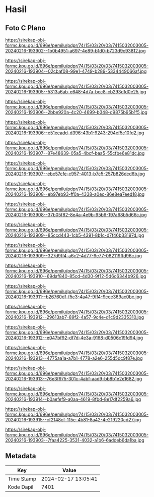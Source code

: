 # Hasil

## Foto C Plano

https://sirekap-obj-formc.kpu.go.id/696e/pemilu/pdpr/74/15/03/20/03/7415032003005-20240216-193902--1b0b4951-a697-4e89-b1d0-b723d9c93812.jpg

https://sirekap-obj-formc.kpu.go.id/696e/pemilu/pdpr/74/15/03/20/03/7415032003005-20240216-193904--02cbaf08-99e1-4749-b289-5334449066af.jpg

https://sirekap-obj-formc.kpu.go.id/696e/pemilu/pdpr/74/15/03/20/03/7415032003005-20240216-193905--5313a6ab-e648-4d7a-bcc8-cb293dfd0e25.jpg

https://sirekap-obj-formc.kpu.go.id/696e/pemilu/pdpr/74/15/03/20/03/7415032003005-20240216-193906--2bbe920a-4c20-4699-b348-d9875b95b1f5.jpg

https://sirekap-obj-formc.kpu.go.id/696e/pemilu/pdpr/74/15/03/20/03/7415032003005-20240216-193906--e51eeadd-d396-43b1-9243-294ef5c10fd2.jpg

https://sirekap-obj-formc.kpu.go.id/696e/pemilu/pdpr/74/15/03/20/03/7415032003005-20240216-193907--87e48639-05a5-4bcf-baa5-55cfbe6e81dc.jpg

https://sirekap-obj-formc.kpu.go.id/696e/pemilu/pdpr/74/15/03/20/03/7415032003005-20240216-193907--ebc57cfe-c957-4013-b7c5-257b826dcd6b.jpg

https://sirekap-obj-formc.kpu.go.id/696e/pemilu/pdpr/74/15/03/20/03/7415032003005-20240216-193908--eb97eb93-ff0a-4338-a0ec-86e8ea7eed18.jpg

https://sirekap-obj-formc.kpu.go.id/696e/pemilu/pdpr/74/15/03/20/03/7415032003005-20240216-193908--37b05f82-8e4a-4e9b-95b6-197a68b5d66c.jpg

https://sirekap-obj-formc.kpu.go.id/696e/pemilu/pdpr/74/15/03/20/03/7415032003005-20240216-193909--85ccd443-1cb5-4391-8b1c-d7f46b33197d.jpg

https://sirekap-obj-formc.kpu.go.id/696e/pemilu/pdpr/74/15/03/20/03/7415032003005-20240216-193909--327d9ff4-a6c2-4d77-9e77-082119ffd96c.jpg

https://sirekap-obj-formc.kpu.go.id/696e/pemilu/pdpr/74/15/03/20/03/7415032003005-20240216-193910--69daf840-85cd-4d30-9f12-5d6c6344b926.jpg

https://sirekap-obj-formc.kpu.go.id/696e/pemilu/pdpr/74/15/03/20/03/7415032003005-20240216-193911--b26760df-f5c3-4a47-9ff4-9cee369ac0bc.jpg

https://sirekap-obj-formc.kpu.go.id/696e/pemilu/pdpr/74/15/03/20/03/7415032003005-20240216-193912--29613ab7-89f2-4a57-9c4e-d1c9d2335310.jpg

https://sirekap-obj-formc.kpu.go.id/696e/pemilu/pdpr/74/15/03/20/03/7415032003005-20240216-193912--e047bf92-df7d-4e3a-9168-d0506c19fd94.jpg

https://sirekap-obj-formc.kpu.go.id/696e/pemilu/pdpr/74/15/03/20/03/7415032003005-20240216-193913--4775aa1a-a7b1-4778-a2e6-255d5dc9f87e.jpg

https://sirekap-obj-formc.kpu.go.id/696e/pemilu/pdpr/74/15/03/20/03/7415032003005-20240216-193913--76e3f975-301c-4abf-aad9-bb8b1e2e1682.jpg

https://sirekap-obj-formc.kpu.go.id/696e/pemilu/pdpr/74/15/03/20/03/7415032003005-20240216-193914--b0aefef9-a0aa-4619-8fbd-8e17df2259a6.jpg

https://sirekap-obj-formc.kpu.go.id/696e/pemilu/pdpr/74/15/03/20/03/7415032003005-20240216-193915--cf2148cf-115e-4b81-8a42-4e219220cd27.jpg

https://sirekap-obj-formc.kpu.go.id/696e/pemilu/pdpr/74/15/03/20/03/7415032003005-20240216-193903--7faa4225-3531-4032-a1b6-6addeb6da1ba.jpg


## Metadata

| Key        | Value               |
| ---------- | ------------------- |
| Time Stamp | 2024-02-17 13:05:41 |
| Kode Dapil | 7401                |



